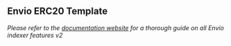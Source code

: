 ## Envio ERC20 Template

*Please refer to the [documentation website](https://docs.envio.dev) for a thorough guide on all Envio indexer features v2*